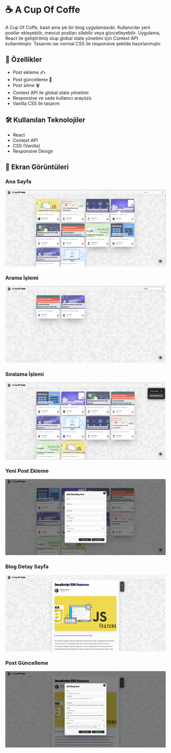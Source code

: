 # ☕ A Cup Of Coffe

A Cup Of Coffe, basit ama şık bir blog uygulamasıdır. Kullanıcılar yeni postlar ekleyebilir, mevcut postları silebilir veya güncelleyebilir. Uygulama, React ile geliştirilmiş olup global state yönetimi için Context API kullanılmıştır. Tasarımı ise normal CSS ile responsive şekilde hazırlanmıştır.

## 🚀 Özellikler

- Post ekleme ✍️  
- Post güncelleme 📝  
- Post silme 🗑️  
- Context API ile global state yönetimi  
- Responsive ve sade kullanıcı arayüzü  
- Vanilla CSS ile tasarım

## 🛠️ Kullanılan Teknolojiler

- React
- Context API
- CSS (Vanilla)
- Responsive Design

## 📸 Ekran Görüntüleri

### Ana Sayfa
![Ana Sayfa](./screenshots/bloghomepage.png)

### Arama İşlemi
![Arama İşlemi](./screenshots/blogsearching.png)

### Sıralama İşlemi
![Sıralama İşlemi](./screenshots/blogsorting.png)

### Yeni Post Ekleme
![Yeni Post](./screenshots/addingnewpost.png)

### Blog Detay Sayfa
![Blog Detay Sayfa](./screenshots/blogdetailpage.png)

### Post Güncelleme
![Post Güncelleme](./screenshots/editcurrentpost.png)